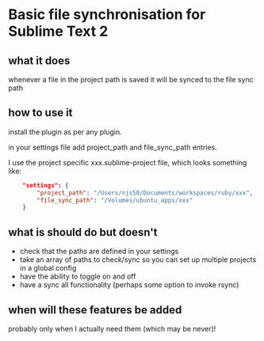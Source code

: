Basic file synchronisation for Sublime Text 2
=============================================

what it does
------------
whenever a file in the project path is saved it will be synced to the file sync path

how to use it
-------------

install the plugin as per any plugin.

in your settings file add project_path and file_sync_path entries.

I use the project specific xxx.sublime-project file, which looks something like:

```json
	"settings": {
		"project_path": "/Users/njs50/Documents/workspaces/ruby/xxx",
		"file_sync_path": "/Volumes/ubuntu_apps/xxx"
	}
```

what is should do but doesn't
-----------------------------

* check that the paths are defined in your settings
* take an array of paths to check/sync so you can set up multiple projects in a global config
* have the ability to toggle on and off
* have a sync all functionality (perhaps some option to invoke rsync)

when will these features be added
---------------------------------
probably only when I actually need them (which may be never)!